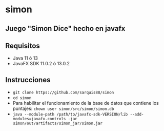 # simon
## Juego "Simon Dice" hecho en javafx
## Requisitos
* Java 11 ó 13 
* JavaFX SDK 11.0.2 ó 13.0.2
## Instrucciones
* ```git clone https://github.com/sarquis88/simon```
* ```cd simon```
* Para habilitar el funcionamiento de la base de datos que contiene los puntajes:
```chown user simon/src/simon/simon.db```
* ```java --module-path /path/to/javafx-sdk-VERSION/lib --add-modules=javafx.controls -jar simon/out/artifacts/simon_jar/simon.jar```
